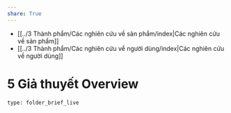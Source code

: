```yaml
---  
share: True  
---  
```

- [[../3 Thành phẩm/Các nghiên cứu về sản phẩm/index|Các nghiên cứu về sản phẩm]]  
- [[../3 Thành phẩm/Các nghiên cứu về người dùng/index|Các nghiên cứu về người dùng]]  
# 5 Giả thuyết Overview  
   
```ccard  
type: folder_brief_live  
```  
